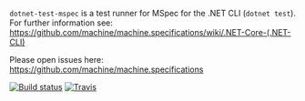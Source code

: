`dotnet-test-mspec` is a test runner for MSpec for the .NET CLI (`dotnet test`). For further information see: https://github.com/machine/machine.specifications/wiki/.NET-Core-(.NET-CLI)

Please open issues here: https://github.com/machine/machine.specifications

[![Build status](https://ci.appveyor.com/api/projects/status/k5o2bvt24a775h96?svg=true)](https://ci.appveyor.com/project/machine-specifications/dotnet-test-mspec) [![Travis](https://img.shields.io/travis/machine/dotnet-test-mspec.svg?label=travis-ci)](https://travis-ci.org/machine/dotnet-test-mspec)
